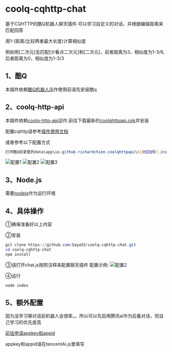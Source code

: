 # coolq-cqhttp-chat
基于CQHTTP的酷Q机器人聊天插件
可以学习自定义的对话，并根据编辑距离来匹配回答

用1-(距离/比较两者最大长度)计算相似度

例如用[二次元]去匹配[少看点二次元]和[二次元]，前者距离为3，相似度为1-3/6,后者距离为0，相似度为1-3/3
## 1、酷Q
本插件依赖<a href="https://cqp.cc/" target="_blank">酷Q机器人</a>运作使用前请先安装酷q
## 2、coolq-http-api
本插件依赖[coolq-http-api](https://github.com/richardchien/coolq-http-api)运作,前往下载最新的[coolqhttpapi.cpk](https://github.com/richardchien/coolq-http-api/releases)并安装

配置cqhttp请参考[插件使用文档](https://cqhttp.cc/docs/4.13/#/)

或者参考以下配置方式
```ps1
打开酷Q目录里的data\app\io.github.richardchien.coolqhttpapi\${对应Q号}.ini
```
![配置1](https://pic.downk.cc/item/5e0c1a8476085c32892e3524.jpg)
![配置2](https://pic.downk.cc/item/5e0c1bbf76085c32892e6556.jpg)
![配置3](https://pic.downk.cc/item/5e0c1bd976085c32892e696c.jpg)

## 3、Node.js
需要[nodejs](https://nodejs.org/en/)作为运行环境

## 4、具体操作
①确保准备好以上内容

②安装
```ps1
git clone https://github.com/SayaSS/coolq-cqhttp-chat.git
cd coolq-cqhttp-chat
npm install
```

③请打开chat.js按照注释来配置聊天插件
配置示例:
![配置2](https://pic.downk.cc/item/5e0c863176085c32893fd838.jpg)

④运行
```ps1
node index
```

## 5、额外配置
因为没学习够对话前机器人会很笨。。所以可以先启用腾讯ai作为后备对话，但自己学习的优先度高

[前往申请appkey和appid](https://ai.qq.com/doc/nlpchat.shtml)

appkey和appid请在tencentAi.js里填写
